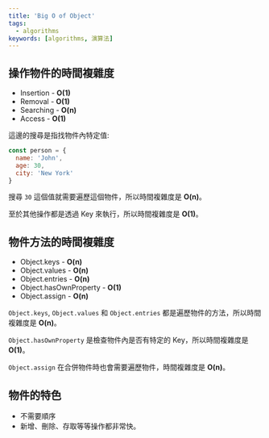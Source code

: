 ```yaml
---
title: 'Big O of Object'
tags:
  - algorithms
keywords: [algorithms, 演算法]
---
```


## 操作物件的時間複雜度
- Insertion - **O(1)**
- Removal - **O(1)**
- Searching - **O(n)**
- Access - **O(1)**

這邊的搜尋是指找物件內特定值:
```js
const person = {
  name: 'John',
  age: 30,
  city: 'New York'
}
```
搜尋 `30` 這個值就需要遍歷這個物件，所以時間複雜度是 **O(n)**。

至於其他操作都是透過 Key 來執行，所以時間複雜度是 **O(1)**。

## 物件方法的時間複雜度
- Object.keys - **O(n)**
- Object.values - **O(n)**
- Object.entries - **O(n)**
- Object.hasOwnProperty - **O(1)**
- Object.assign - **O(n)**

`Object.keys`, `Object.values` 和 `Object.entries` 都是遍歷物件的方法，所以時間複雜度是 **O(n)**。

`Object.hasOwnProperty` 是檢查物件內是否有特定的 Key，所以時間複雜度是 **O(1)**。

`Object.assign` 在合併物件時也會需要遍歷物件，時間複雜度是 **O(n)**。

## 物件的特色
- 不需要順序
- 新增、刪除、存取等等操作都非常快。
